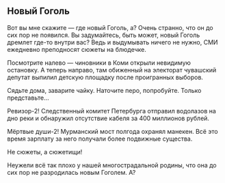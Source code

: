 ## Новый Гоголь

Вот вы мне скажите — где новый Гоголь, а? Очень странно, что он до сих пор не появился. Вы задумайтесь, быть может, новый Гоголь дремлет где-то внутри вас? Ведь и выдумывать ничего не нужно, СМИ ежедневно преподносят сюжеты на блюдечке.

Посмотрите налево — чиновники в Коми открыли невидимую остановку. А теперь направо, там обиженный на электорат чувашский депутат выпилил детскую площадку после проигранных выборов. 

Сядьте дома, заварите чайку. Наточите перо, попробуйте. Только представьте… 

Ревизор-2! Следственный комитет Петербурга отправил водолазов на дно реки и обнаружил отсутствие кабеля за 400 миллионов рублей. 

Мёртвые души-2! Мурманский мост полгода охранял манекен. Всё это время зарплату за него получали более подвижные существа.

Не сюжеты, а сюжетищи!

Неужели всё так плохо у нашей многострадальной родины, что она до сих пор не разродилась новым Гоголем. А?
